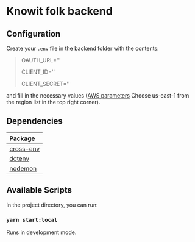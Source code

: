 # Knowit folk backend

## Configuration

Create your `.env` file in the backend folder with the contents:

> OAUTH_URL=''
>
> CLIENT_ID=''
>
> CLIENT_SECRET=''

and fill in the necessary values ([AWS parameters](https://console.aws.amazon.com/systems-manager/parameters/) Choose us-east-1 from the region list in the top right corner).

## Dependencies

| Package |
|:-|
| [cross-env](https://www.npmjs.com/package/cross-env) |
| [dotenv](https://www.npmjs.com/package/dotenv) |
| [nodemon](https://www.npmjs.com/package/nodemon) |

## Available Scripts

In the project directory, you can run:

### `yarn start:local`

Runs in development mode.
